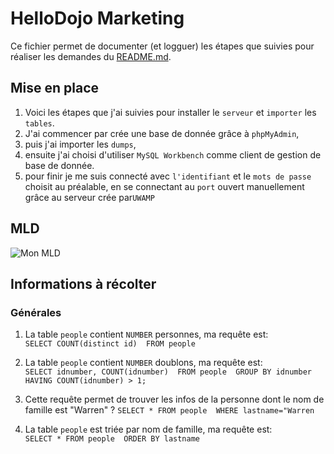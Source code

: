 # HelloDojo Marketing

Ce fichier permet de documenter (et logguer) les étapes que suivies
pour réaliser les demandes du [README.md](README.md).

## Mise en place
1. Voici les étapes que j'ai suivies pour installer le `serveur` et `importer` les `tables`.
1. J'ai commencer par crée une base de donnée grâce à `phpMyAdmin`,
1. puis j'ai importer les `dumps`,
1. ensuite j'ai choisi d'utiliser `MySQL Workbench` comme client de gestion de base de donnée.
1. pour finir je me suis connecté avec `l'identifiant` et le `mots de passe` choisit au préalable, en se connectant au `port` ouvert manuellement grâce au serveur crée par`UWAMP`

## MLD
![Mon MLD](https://i.imgur.com/XPV84Eu.png "Mon MLD généré avec l'option : database->reverse enginering")

## Informations à récolter
### Générales
1. La table `people` contient `NUMBER` personnes, ma requête est:  
   `SELECT COUNT(distinct id) 
   FROM people`

1. La table `people` contient `NUMBER` doublons, ma requête est:  
   `SELECT idnumber, COUNT(idnumber) 
   FROM people 
   GROUP BY idnumber 
   HAVING COUNT(idnumber) > 1;`

1. Cette requête permet de trouver les infos de la personne dont le nom de famille est "Warren" ?
   `SELECT * FROM people 
   WHERE lastname="Warren`

1. La table `people` est triée par nom de famille, ma requête est:  
   `SELECT * FROM people 
   ORDER BY lastname`